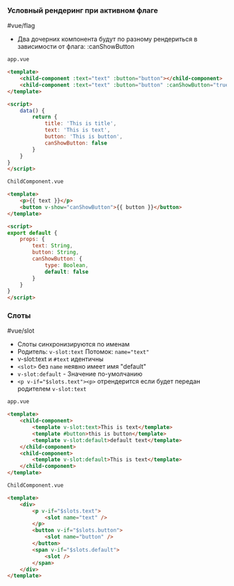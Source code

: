 ### Условный рендеринг при активном флаге
#vue/flag
- Два дочерних компонента будут по разному рендериться в зависимости от флага: :canShowButton
```html
app.vue

<template>
	<child-component :text="text" :button="button"></child-component>
	<child-component :text="text" :button="button" :canShowButton="true"></child-component>
</template>

<script>
	data() {
		return {
			title: 'This is title',
			text: 'This is text',
			button: 'This is button',
			canShowButton: false
		}
	}
}
</script>
```
```html
ChildComponent.vue

<template>
	<p>{{ text }}</p>
	<button v-show="canShowButton">{{ button }}</button>
</template>

<script>
export default {
	props: {
		text: String,
		button: String,
		canShowButton: {
			type: Boolean,
			default: false
		}
	}
}
</script>
```

### Слоты
#vue/slot 
- Слоты синхронизируются по именам
- Родитель: `v-slot:text`  Потомок: `name="text"`
- v-slot:text и `#text` идентичны
- `<slot>` без `name` неявно имеет имя "default"
- `v-slot:default` - Значение по-умолчанию
- `<p v-if="$slots.text"><p>` отрендерится  если будет передан родителем `v-slot:text`
```html
app.vue

<template>
	<child-component>
		<template v-slot:text>This is text</template>
		<template #button>this is button</template>
		<template v-slot:default>default text</template>
	</child-component>
	<child-component>
		<template v-slot:default>This is text</template>
	</child-component>
</template>
```
```html
ChildComponent.vue

<template>
	<div>
		<p v-if="$slots.text">
			<slot name="text" />
		</p>
		<button v-if="$slots.button">
			<slot name="button" />
		</button>
		<span v-if="$slots.default">
			<slot />
		</span>
	</div>
</template>
```